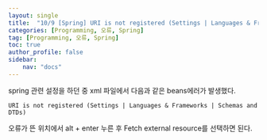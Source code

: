 ```yaml
---
layout: single
title:  "10/9 [Spring] URI is not registered (Settings | Languages & Frameworks | Schemas and DTDs)"
categories: [Programming, 오류, Spring]
tag: [Programming, 오류, Spring]
toc: true
author_profile: false
sidebar:
    nav: "docs"
---
```


spring 관련 설정을 하던 중 xml 파일에서 다음과 같은 beans에러가 발생했다.

```
URI is not registered (Settings | Languages & Frameworks | Schemas and DTDs)
```

오류가 뜬 위치에서 alt + enter 누른 후 Fetch external resource를 선택하면 된다.

